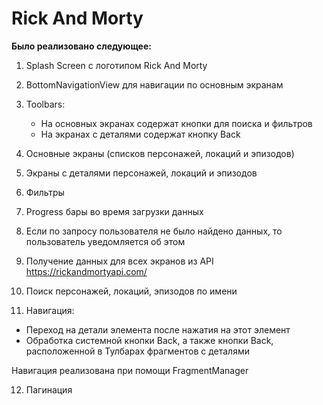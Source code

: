 # Rick And Morty

**Было реализовано следующее:**
1. Splash Screen с логотипом Rick And Morty
2. BottomNavigationView для навигации по основным экранам
3. Toolbars:
   - На основных экранах содержат кнопки для поиска и фильтров
   - На экранах с деталями содержат кнопку Back

4. Основные экраны (списков персонажей, локаций и эпизодов)
5. Экраны с деталями персонажей, локаций и эпизодов
6. Фильтры
7. Progress бары во время загрузки данных
8. Если по запросу пользователя не было найдено данных, то пользователь уведомляется об этом
9. Получение данных для всех экранов из API https://rickandmortyapi.com/
10. Поиск персонажей, локаций, эпизодов по имени
11. Навигация:
   - Переход на детали элемента после нажатия на этот элемент
   - Обработка системной кнопки Back, а также кнопки Back, расположенной в Тулбарах фрагментов с деталями

Навигация реализована при помощи FragmentManager

12. Пагинация
